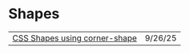 # Shapes

|                                                                                                                                     |        |
| ----------------------------------------------------------------------------------------------------------------------------------- | ------ |
| [CSS Shapes using corner-shape](https://app.daily.dev/posts/css-shapes-using-corner-shape-b6k9bjuwx)                                | 9/26/25 |
